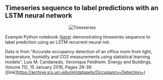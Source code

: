 Timeseries sequence to label predictions with an LSTM neural network
--

<p align="center" >
  <img src="https://raw.github.com/samuelleach/lstm-sequence-to-label/master/figures/timeseries.png" alt="Timeseries" title="Timeseries">
</p>


Example Python notebook ([here](http://nbviewer.jupyter.org/github/samuelleach/lstm-sequence-to-label/blob/master/notebooks/1.0-sl-lstm-sequence-to-label.ipynb)) demonstrating timeseries sequence to label prediction using an LSTM recurrent neural net.



Data is from "Accurate occupancy detection of an office room from light, temperature, humidity and CO2 measurements using statistical learning models". Luis M. Candanedo, Veronique Feldheim. Energy and Buildings. Volume 112, 15 January 2016, Pages 28-39. ([link]https://archive.ics.uci.edu/ml/datasets/Occupancy+Detection+)
